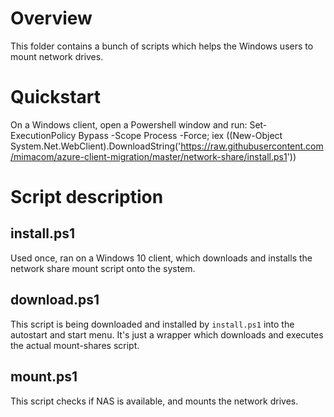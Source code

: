 # Overview

This folder contains a bunch of scripts which helps the Windows users to mount network drives.

# Quickstart

On a Windows client, open a Powershell window and run:
    Set-ExecutionPolicy Bypass -Scope Process -Force; iex ((New-Object System.Net.WebClient).DownloadString('https://raw.githubusercontent.com/mimacom/azure-client-migration/master/network-share/install.ps1'))

# Script description

## install.ps1

Used once, ran on a Windows 10 client, which downloads and installs the network share mount script onto the system.

## download.ps1

This script is being downloaded and installed by `install.ps1` into the autostart and start menu. It's just a wrapper which downloads and executes the actual mount-shares script.

## mount.ps1

This script checks if NAS is available, and mounts the network drives.